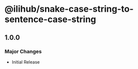 # @ilihub/snake-case-string-to-sentence-case-string

## 1.0.0

### Major Changes

- Initial Release
